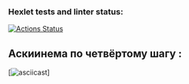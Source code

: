 ### Hexlet tests and linter status:
[![Actions Status](https://github.com/ElinaUn3/frontend-project-46/actions/workflows/hexlet-check.yml/badge.svg)](https://github.com/ElinaUn3/frontend-project-46/actions)

## Аскиинема по четвёртому шагу :
[![asciicast](https://asciinema.org/a/r7mdNJ3Q7d7u4OEFjjZIQIM2h)]
